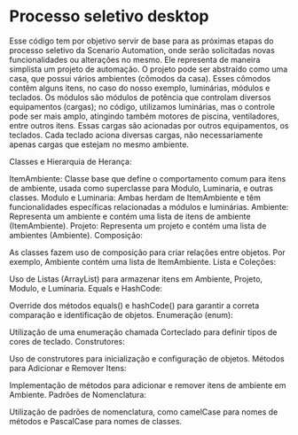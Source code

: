 # Processo seletivo desktop
Esse código tem por objetivo servir de base para as próximas etapas do processo seletivo da Scenario Automation, onde serão solicitadas novas funcionalidades ou alterações no mesmo. Ele representa de maneira simplista um projeto de automação. O projeto pode ser abstraído como uma casa, que possui vários ambientes (cômodos da casa). Esses cômodos contêm alguns itens, no caso do nosso exemplo, luminárias, módulos e teclados. Os módulos são módulos de potência que controlam diversos equipamentos (cargas); no código, utilizamos luminárias, mas o controle pode ser mais amplo, atingindo também motores de piscina, ventiladores, entre outros itens. Essas cargas são acionadas por outros equipamentos, os teclados. Cada teclado aciona diversas cargas, não necessariamente apenas cargas que estejam no mesmo ambiente.


Classes e Hierarquia de Herança:

ItemAmbiente: Classe base que define o comportamento comum para itens de ambiente, usada como superclasse para Modulo, Luminaria, e outras classes.
Modulo e Luminaria: Ambas herdam de ItemAmbiente e têm funcionalidades específicas relacionadas a módulos e luminárias.
Ambiente: Representa um ambiente e contém uma lista de itens de ambiente (ItemAmbiente).
Projeto: Representa um projeto e contém uma lista de ambientes (Ambiente).
Composição:

As classes fazem uso de composição para criar relações entre objetos. Por exemplo, Ambiente contém uma lista de ItemAmbiente.
Lista e Coleções:

Uso de Listas (ArrayList) para armazenar itens em Ambiente, Projeto, Modulo, e Luminaria.
Equals e HashCode:

Override dos métodos equals() e hashCode() para garantir a correta comparação e identificação de objetos.
Enumeração (enum):

Utilização de uma enumeração chamada Corteclado para definir tipos de cores de teclado.
Construtores:

Uso de construtores para inicialização e configuração de objetos.
Métodos para Adicionar e Remover Itens:

Implementação de métodos para adicionar e remover itens de ambiente em Ambiente.
Padrões de Nomenclatura:

Utilização de padrões de nomenclatura, como camelCase para nomes de métodos e PascalCase para nomes de classes.
